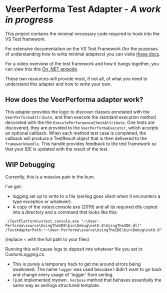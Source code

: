 ﻿# VeerPerforma Test Adapter - *A work in progress*

This project contains the minimal necessary code required to hook into the VS Test framework.

For extensive documentation on the VS Test Framework (for the purposes of understanding how to write minimal adapters) you can visite [these docs](https://github.com/Microsoft/vstest-docs/blob/main/RFCs/0004-Adapter-Extensibility.md).

For a video overview of the test framework and how it hangs together, you can view this this [On .NET episode](https://docs.microsoft.com/en-us/shows/on-net/exploring-the-visual-studio-test-platform#time=22m24s).

These two resources will provide most, if not all, of what you need to understand this adapter and how to write your own.

## How does the VeerPerforma adapter work?
This adapter provides the logic to discover classes annotated with the `VeerPerformaAttribute`, and then execute the standard execution method decorated with the the `ExecutePerformanceCheckAttribute`. One tests are discovered, they are provided to the `VeerPerformaExecutor`, which accepts an optional callback. When each method test case is completed, the callback will produce a TestResult object that is then delivered to the `frameworkHandle`. This handle provides feedback to the test framework so that your IDE is updated with the result of the test.




## WIP Debugging

Currently, this is a massive pain in the bum.

I've got:
 - logging set up to write to a file (serilog goes silent when it encounters a type exception or whatever).
 - A copy of the vstest.console.exe (2019) and all its required dlls copied into a directory and a command that looks like this:
```
.\TestPlatform\vstest.console.exe "~\Veer-Performa\source\UsingTheIDE\bin\Debug\net6.0\UsingTheIDE.dll" /TestAdapterPath:"~\Veer-Performa\source\UsingTheIDE\bin\Debug\net6.0"
```
(replace ~ with the full path to your files)

Running this will cause logs to deposit into whatever file you set in: CustomLogging.cs
 - This is purely a temporary hack to get me around errors being swallowed.
The name `logger` was used becuase I didn't want to go back and change every usage of 'logger' from serilog.
 - I just implemented myown `.Verbose` method that behaves essentially the same way as serilogs structured template.